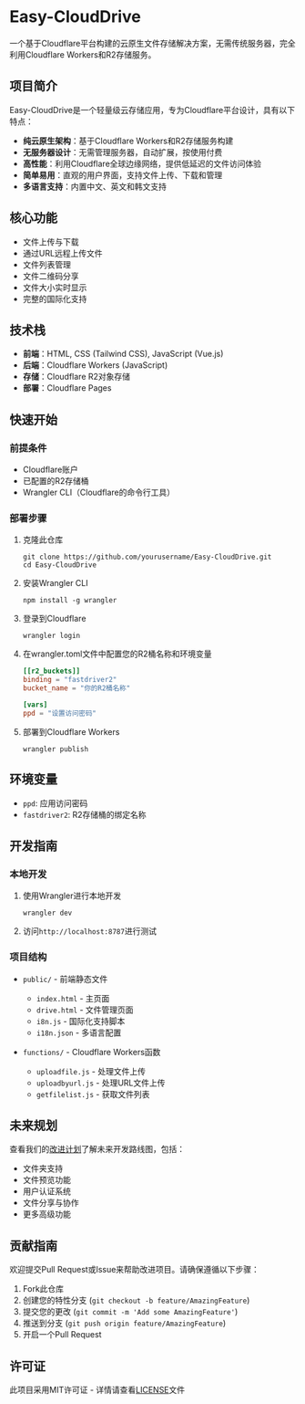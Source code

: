 # Easy-CloudDrive

一个基于Cloudflare平台构建的云原生文件存储解决方案，无需传统服务器，完全利用Cloudflare Workers和R2存储服务。

## 项目简介

Easy-CloudDrive是一个轻量级云存储应用，专为Cloudflare平台设计，具有以下特点：

- **纯云原生架构**：基于Cloudflare Workers和R2存储服务构建
- **无服务器设计**：无需管理服务器，自动扩展，按使用付费
- **高性能**：利用Cloudflare全球边缘网络，提供低延迟的文件访问体验
- **简单易用**：直观的用户界面，支持文件上传、下载和管理
- **多语言支持**：内置中文、英文和韩文支持

## 核心功能

- 文件上传与下载
- 通过URL远程上传文件
- 文件列表管理
- 文件二维码分享
- 文件大小实时显示
- 完整的国际化支持

## 技术栈

- **前端**：HTML, CSS (Tailwind CSS), JavaScript (Vue.js)
- **后端**：Cloudflare Workers (JavaScript)
- **存储**：Cloudflare R2对象存储
- **部署**：Cloudflare Pages

## 快速开始

### 前提条件

- Cloudflare账户
- 已配置的R2存储桶
- Wrangler CLI（Cloudflare的命令行工具）

### 部署步骤

1. 克隆此仓库
   ```
   git clone https://github.com/yourusername/Easy-CloudDrive.git
   cd Easy-CloudDrive
   ```

2. 安装Wrangler CLI
   ```
   npm install -g wrangler
   ```

3. 登录到Cloudflare
   ```
   wrangler login
   ```

4. 在wrangler.toml文件中配置您的R2桶名称和环境变量
   ```toml
   [[r2_buckets]]
   binding = "fastdriver2"
   bucket_name = "你的R2桶名称"

   [vars]
   ppd = "设置访问密码"
   ```

5. 部署到Cloudflare Workers
   ```
   wrangler publish
   ```

## 环境变量

- `ppd`: 应用访问密码
- `fastdriver2`: R2存储桶的绑定名称

## 开发指南

### 本地开发

1. 使用Wrangler进行本地开发
   ```
   wrangler dev
   ```

2. 访问`http://localhost:8787`进行测试

### 项目结构

- `public/` - 前端静态文件
  - `index.html` - 主页面
  - `drive.html` - 文件管理页面
  - `i8n.js` - 国际化支持脚本
  - `i18n.json` - 多语言配置

- `functions/` - Cloudflare Workers函数
  - `uploadfile.js` - 处理文件上传
  - `uploadbyurl.js` - 处理URL文件上传
  - `getfilelist.js` - 获取文件列表

## 未来规划

查看我们的[改进计划](todo.md)了解未来开发路线图，包括：
- 文件夹支持
- 文件预览功能
- 用户认证系统
- 文件分享与协作
- 更多高级功能

## 贡献指南

欢迎提交Pull Request或Issue来帮助改进项目。请确保遵循以下步骤：
1. Fork此仓库
2. 创建您的特性分支 (`git checkout -b feature/AmazingFeature`)
3. 提交您的更改 (`git commit -m 'Add some AmazingFeature'`)
4. 推送到分支 (`git push origin feature/AmazingFeature`)
5. 开启一个Pull Request

## 许可证

此项目采用MIT许可证 - 详情请查看[LICENSE](LICENSE)文件 